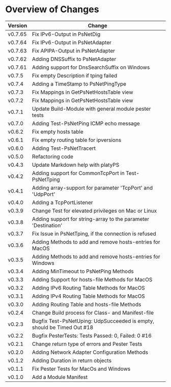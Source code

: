 # Overview of Changes

Version | Change
-|-
v0.7.65 | Fix IPv6-Output in PsNetDig
v0.7.64 | Fix IPv6-Output in PsNetAdapter
v0.7.63 | Fix APIPA-Output in PsNetAdapter
v0.7.62 | Adding DNSSuffix to PsNetAdapter
v0.7.61 | Adding support for DnsSearchSuffix on Windows
v0.7.5 | Fix empty Description if tping failed
v0.7.4 | Adding a TimeStamp to PsNetPingType
v0.7.3 | Fix Mappings in GetPsNetHostsTable view
v0.7.2 | Fix Mappings in GetPsNetHostsTable view
v0.7.1 | Update Build-Module with general module pester tests
v0.7.0 | Adding Test-PsNetPing ICMP echo message
v0.6.2 | Fix empty hosts table
v0.6.1 | Fix empty routing table for ipversions
v0.6.0 | Adding Test-PsNetTracert
v0.5.0 | Refactoring code
v0.4.3 | Update Markdown help with platyPS
v0.4.2 | Adding support for CommonTcpPort in Test-PsNetTping
v0.4.1 | Adding array-support for parameter 'TcpPort' and 'UdpPort'
v0.4.0 | Adding a TcpPortListener
v0.3.9 | Change Test for elevated privileges on Mac or Linux
v0.3.8 | Adding support for string-array to the parameter 'Destination'
v0.3.7 | Fix Issue in PsNetTping, if the connection is refused
v0.3.6 | Adding Methods to add and remove hosts-entries for MacOS
v0.3.5 | Adding Methods to add and remove hosts-entries for Windows
v0.3.4 | Adding MinTimeout to PsNetPing Methods
v0.3.3 | Adding Support for hosts-file Methods for MacOS
v0.3.2 | Adding IPv6 Routing Table Methods for MacOS
v0.3.1 | Adding IPv4 Routing Table Methods for MacOS
v0.3.0 | Adding Routing Table and hosts-file Methods
v0.2.4 | Change Build process for Class- and Manifest-file
v0.2.3 | Bugfix Test-PsNetUping: UdpSucceeded is empty, should be Timed Out #18
v0.2.2 | Bugfix PesterTests: Tests Passed: 0, Failed: 0 #16
v0.2.1 | Change return type of errors and Pester Tests
v0.2.0 | Adding Network Adapter Configuration Methods
v0.1.2 | Adding Duration in return objects
v0.1.1 | Fix Pester Tests for MacOs and Windows
v0.1.0 | Add a Module Manifest
